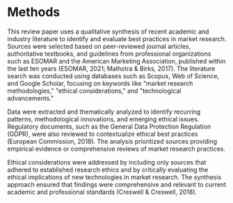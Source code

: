 # Methods

This review paper uses a qualitative synthesis of recent academic and industry literature to identify and evaluate best practices in market research. Sources were selected based on peer-reviewed journal articles, authoritative textbooks, and guidelines from professional organizations such as ESOMAR and the American Marketing Association, published within the last ten years (ESOMAR, 2021; Malhotra & Birks, 2017). The literature search was conducted using databases such as Scopus, Web of Science, and Google Scholar, focusing on keywords like "market research methodologies," "ethical considerations," and "technological advancements."

Data were extracted and thematically analyzed to identify recurring patterns, methodological innovations, and emerging ethical issues. Regulatory documents, such as the General Data Protection Regulation (GDPR), were also reviewed to contextualize ethical best practices (European Commission, 2018). The analysis prioritized sources providing empirical evidence or comprehensive reviews of market research practices.

Ethical considerations were addressed by including only sources that adhered to established research ethics and by critically evaluating the ethical implications of new technologies in market research. The synthesis approach ensured that findings were comprehensive and relevant to current academic and professional standards (Creswell & Creswell, 2018).

